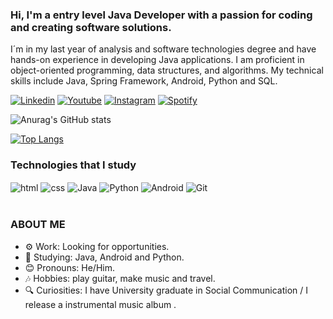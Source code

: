 
### Hi, I'm a entry level Java Developer with a passion for coding and creating software solutions. 

I´m in my last year of analysis and software technologies degree and have hands-on experience in developing Java applications. I am proficient in object-oriented programming, data structures, and algorithms. My technical skills include Java, Spring Framework, Android, Python and SQL.


[![Linkedin](https://img.shields.io/badge/LinkedIn-0077B5?style=for-the-badge&logo=linkedin&logoColor=white)](https://www.linkedin.com/in/lucioerico/)
[![Youtube](https://img.shields.io/badge/YouTube-FF0000?style=for-the-badge&logo=youtube&logoColor=white)](https://www.youtube.com/@LucioMoriyama)
[![Instagram](https://img.shields.io/badge/Instagram-E4405F?style=for-the-badge&logo=instagram&logoColor=white)](https://www.instagram.com/moriyamalucio/)
[![Spotify](https://img.shields.io/badge/Spotify-1ED760?&style=for-the-badge&logo=spotify&logoColor=white)](https://open.spotify.com/artist/6FI7q2rSPDwN2YmmtJGGda?si=L00wv8tRRACBFRReG8m9SQ)

![Anurag's GitHub stats](https://github-readme-stats.vercel.app/api?username=lucioerico&show_icons=true&theme=radical)

[![Top Langs](https://github-readme-stats.vercel.app/api/top-langs/?username=lucioerico&layout=compact&langs_count=16&theme=radical)](https://github.com/anuraghazra/github-readme-stats)


### Technologies that I study 

<div style="display: inline_block">
   <img align="center" alt="html" src="https://img.shields.io/badge/HTML-239120?style=for-the-badge&logo=html5&logoColor=white"/>
   <img align="center" alt="css" src="https://img.shields.io/badge/CSS-239120?&style=for-the-badge&logo=css3&logoColor=white"/>
     <img align="center" alt="Java" src="https://img.shields.io/badge/Java-ED8B00?style=for-the-badge&logo=java&logoColor=white"/>
       <img align="center" alt="Python" src="https://img.shields.io/badge/Python-3776AB?style=for-the-badge&logo=python&logoColor=white"/>
         <img align="center" alt="Android" src="https://img.shields.io/badge/Android-3DDC84?style=for-the-badge&logo=android&logoColor=white"/>
            <img align="center" alt="Git" src="https://img.shields.io/badge/GIT-E44C30?style=for-the-badge&logo=git&logoColor=white"/>

    	
</div></br>

### ABOUT ME 

- ⚙️ Work: Looking for opportunities.
- 📖 Studying: Java, Android and Python.
- 😊 Pronouns: He/Him.
- 🎶 Hobbies: play guitar, make music and travel.
- 🔍 Curiosities: I have University graduate in Social Communication / I release a instrumental music album .

